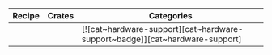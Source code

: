 | Recipe | Crates | Categories |
|--------|--------|------------|
|  |  | [![cat~hardware-support][cat~hardware-support~badge]][cat~hardware-support] |
